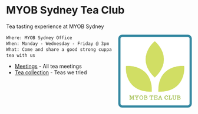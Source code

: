 # MYOB Sydney Tea Club
Tea tasting experience at MYOB Sydney

<img align="right" width="200" height="200" src="./images/logo.png">

```
Where: MYOB Sydney Office
When: Monday - Wednesday - Friday @ 3pm
What: Come and share a good strong cuppa tea with us
```

- [Meetings](./MEETINGS.md) - All tea meetings
- [Tea collection](./COLLECTION.md) - Teas we tried
